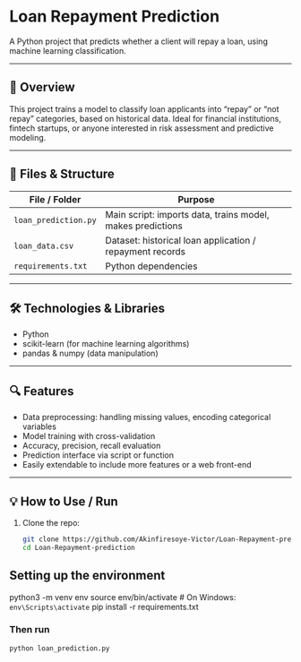 # Loan Repayment Prediction

A Python project that predicts whether a client will repay a loan, using machine learning classification.

---

## 🚀 Overview

This project trains a model to classify loan applicants into “repay” or “not repay” categories, based on historical data. Ideal for financial institutions, fintech startups, or anyone interested in risk assessment and predictive modeling.

---

## 📂 Files & Structure

| File / Folder             | Purpose                                                  |
|---------------------------|----------------------------------------------------------|
| `loan_prediction.py`      | Main script: imports data, trains model, makes predictions |
| `loan_data.csv`           | Dataset: historical loan application / repayment records    |
| `requirements.txt`        | Python dependencies                                       |

---

## 🛠️ Technologies & Libraries

- Python  
- scikit-learn (for machine learning algorithms)  
- pandas & numpy (data manipulation) 

---

## 🔍 Features

- Data preprocessing: handling missing values, encoding categorical variables  
- Model training with cross-validation  
- Accuracy, precision, recall evaluation  
- Prediction interface via script or function  
- Easily extendable to include more features or a web front-end  

---

## 💡 How to Use / Run

1. Clone the repo:  
   ```bash
   git clone https://github.com/Akinfiresoye-Victor/Loan-Repayment-prediction.git
   cd Loan-Repayment-prediction
## Setting up the environment
python3 -m venv env
source env/bin/activate        # On Windows: `env\Scripts\activate`
pip install -r requirements.txt

### Then run 
```python loan_prediction.py```
